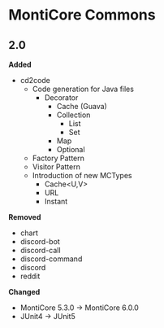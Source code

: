 MontiCore Commons
==================
2.0
------------------

**Added**
* cd2code
    * Code generation for Java files
        * Decorator
            * Cache (Guava)
            * Collection
                * List
                * Set
            * Map
            * Optional
    * Factory Pattern
    * Visitor Pattern
    * Introduction of new MCTypes
        * Cache<U,V>
        * URL
        * Instant

**Removed**

* chart
* discord-bot
* discord-call
* discord-command
* discord
* reddit

**Changed**
* MontiCore 5.3.0 -> MontiCore 6.0.0
* JUnit4 -> JUnit5